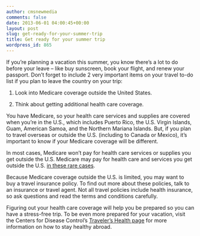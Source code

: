 ```yaml
---
author: cmsnewmedia
comments: false
date: 2013-06-01 04:00:45+00:00
layout: post
slug: get-ready-for-your-summer-trip
title: Get ready for your summer trip
wordpress_id: 865
---
```


If you’re planning a vacation this summer, you know there’s a lot to do before your leave – like buy sunscreen, book your flight, and renew your passport. Don’t forget to include 2 very important items on your travel to-do list if you plan to leave the country on your trip:



	
  1. Look into Medicare coverage outside the United States.

	
  2. Think about getting additional health care coverage.


You have Medicare, so your health care services and supplies are covered when you’re in the U.S., which includes Puerto Rico, the U.S. Virgin Islands, Guam, American Samoa, and the Northern Mariana Islands. But, if you plan to travel overseas or outside the U.S. (including to Canada or Mexico), it’s important to know if your Medicare coverage will be different.

In most cases, Medicare won’t pay for health care services or supplies you get outside the U.S. Medicare may pay for health care and services you get outside the U.S. [in these rare cases](http://medicare.gov/coverage/travel-need-health-care-outside-us.html).

Because Medicare coverage outside the U.S. is limited, you may want to buy a travel insurance policy. To find out more about these policies, talk to an insurance or travel agent. Not all travel policies include health insurance, so ask questions and read the terms and conditions carefully.

Figuring out your health care coverage will help you be prepared so you can have a stress-free trip. To be even more prepared for your vacation, visit the Centers for Disease Control’s [Traveler’s Health page](http://wwwnc.cdc.gov/travel/) for more information on how to stay healthy abroad.
